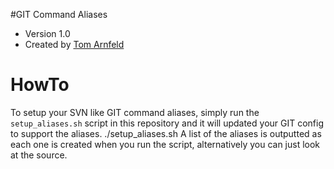 #GIT Command Aliases

* Version 1.0
* Created by [Tom Arnfeld](www.tarnfeld.com)

# HowTo
To setup your SVN like GIT command aliases, simply run the `setup_aliases.sh` script in this repository and it will updated your GIT config to support the aliases.
    ./setup_aliases.sh
A list of the aliases is outputted as each one is created when you run the script, alternatively you can just look at the source.